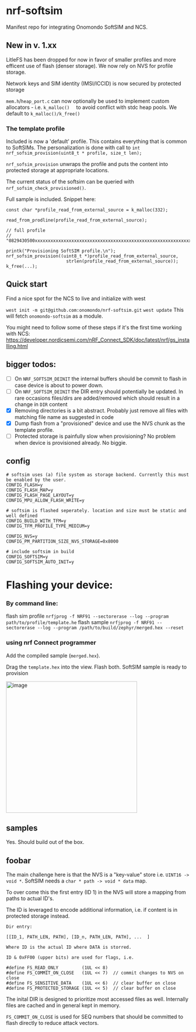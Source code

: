 
# nrf-softsim

Manifest repo for integrating Onomondo SoftSIM and NCS.

## New in v. 1.xx
LitleFS has been dropped for now in favor of smaller profiles and more efficent use of flash (denser storage). We now rely on NVS for profile storage. 

Network keys and SIM identity (IMSI/ICCID) is now secured by protected storage 

`mem.h`/`heap_port.c` can now optionally be used to implement custom allocators - i.e. `k_malloc()  ` to avoid conflict with stdc heap pools. We default to `k_malloc()/k_free()`

### The template profile
Included is now a 'default' profile. This contains everything that is common to SoftSIMs. The personalization is done with call to `int nrf_sofsim_provision(uint8_t * profile, size_t len);`

`nrf_sofsim_provision` unwraps the profile and puts the content into protected storage at appropriate locations. 

The current status of the softsim can be queried with `nrf_sofsim_check_provisioned()`. 

Full sample is included. Snippet here: 

``` 
const char *profile_read_from_external_source = k_malloc(332);
  
read_from_prodline(profile_read_from_external_source);
  
// full profile
// "0829430500xxxxxxxxxxxxxxxxxxxxxxxxxxxxxxxxxxxxxxxxxxxxxxxxxxxxxxxxxxxxxxxxxxxxxxxxxxxxxxxxxxxxxxxxxxxxxxxxxxxxxxxxxxxxxxxxxxxxxxxxxxxxxxxxxxxxxxxxxxxxxxxxxxxxxxxxxxxxxxxxxxxxxxxxxxxxxxxxxxxxxxxxxxxxxxxxxxxxxxxxxxxxxxxxxxxxxxxxxxxxxxxxxxxxxxxxxxxxxxxxxxxxxxxxxxxxxxxxxxxxxxxxxxxxxxxxxxxxxxxxxxxxxxxxxxxxxxxxxxxxxxxxxxxxxxxxxxxxxxxxxxxxxxxxxxxxxxxxxxxxxx30040434724";

printk("Provisioning SoftSIM profile.\n");
nrf_sofsim_provision((uint8_t *)profile_read_from_external_source,
                       strlen(profile_read_from_external_source));
k_free(...);
```

 ## Quick start
 Find a nice spot for the NCS to live and initialize with west

`west init -m git@github.com:onomondo/nrf-softsim.git`
`west update`
This will fetch `onomondo-softsim` as a module. 

You might need to follow some of these steps if it's the first time working with NCS: https://developer.nordicsemi.com/nRF_Connect_SDK/doc/latest/nrf/gs_installing.html


## bigger todos:
- [ ] On `NRF_SOFTSIM_DEINIT` the internal buffers should be commit to flash in case device is about to power down. 
- [ ] On `NRF_SOFTSIM_DEINIT` the DIR entry should potentially be updated. In rare occasions  files/dirs are added/removed which should result in a change in `DIR` content
- [x] Removing directories is a bit abstract. Probably just remove all files with matching file name as suggested in code
- [x] Dump flash from a "provisioned" device and use the NVS chunk as the template profile. 
- [ ] Protected storage is painfully slow when provisioning? No problem when device is provisioned already. No biggie. 

## config
```
# softsim uses (a) file system as storage backend. Currently this must be enabled by the user. 
CONFIG_FLASH=y
CONFIG_FLASH_MAP=y
CONFIG_FLASH_PAGE_LAYOUT=y
CONFIG_MPU_ALLOW_FLASH_WRITE=y

# softsim is flashed seperately. location and size must be static and well defined
CONFIG_BUILD_WITH_TFM=y
CONFIG_TFM_PROFILE_TYPE_MEDIUM=y

CONFIG_NVS=y
CONFIG_PM_PARTITION_SIZE_NVS_STORAGE=0x8000 

# include softsim in build
CONFIG_SOFTSIM=y
CONFIG_SOFTSIM_AUTO_INIT=y
```





  


# Flashing your device:
### By command line:
flash sim profile
`nrfjprog -f NRF91 --sectorerase --log --program path/to/profile/template.he`
flash sample
`nrfjprog -f NRF91 --sectorerase --log --program /path/to/build/zephyr/merged.hex --reset`


### using nrf Connect programmer
Add the compiled sample (`merged.hex`). 

Drag the `template.hex` into the view. Flash both. SoftSIM sample is ready to provision

<img width="359" alt="image" src="https://github.com/onomondo/nrf-softsim-dev/assets/46489969/360e44af-4776-4f25-a146-48a20cb01505">


## samples
Yes. Should build out of the box. 

## foobar

The main challenge here is that the NVS is a "key-value" store i.e. `UINT16 -> void *`. SoftSIM needs a `char * path -> void * data` map. 

To over come this the first entry (ID 1) in the NVS will store a mapping from paths to actual ID's. 

The ID is leveraged to encode additional information, i.e. if content is in protected storage instead. 

```
Dir entry:

[[ID_1, PATH_LEN, PATH], [ID_n, PATH_LEN, PATH], ...  ]

Where ID is the actual ID where DATA is storred. 

ID & 0xFF00 (upper bits) are used for flags, i.e. 

#define FS_READ_ONLY         (1UL << 8)
#define FS_COMMIT_ON_CLOSE   (1UL << 7)  // commit changes to NVS on close
#define FS_SENSITIVE_DATA    (1UL << 6)  // clear buffer on close
#define FS_PROTECTED_STORAGE (1UL << 5)  // clear buffer on close
```
The inital DIR is designed to prioritize most accessed files as well. Internally files are cached and in general kept in memory. 

`FS_COMMIT_ON_CLOSE` is used for SEQ numbers that should be committed to flash directly to reduce attack vectors.






